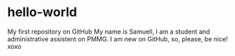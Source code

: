 # hello-world
My first repository on GitHub
My name is Samuell, I am a student and administrative assistent on PMMG.
I am new on GitHub, so, please, be nice! xoxo
